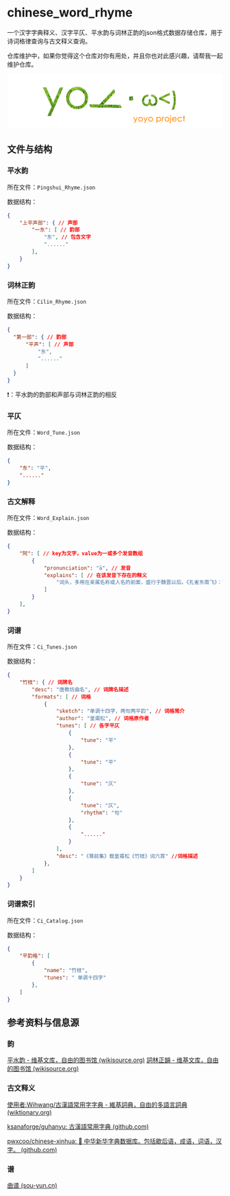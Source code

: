 # chinese_word_rhyme

一个汉字字典释义、汉字平仄、平水韵与词林正韵的json格式数据存储仓库，用于诗词格律查询与古文释义查询。

仓库维护中，如果你觉得这个仓库对你有用处，并且你也对此感兴趣，请帮我一起维护仓库。

![yoyo project](./yoyo.png)

## 文件与结构

### 平水韵

所在文件：`Pingshui_Rhyme.json`

数据结构：

```json
{
    "上平声部": { // 声部
        "一东": [ // 韵部
            "东", // 包含文字
            "......"
        ],
    }
}
```

### 词林正韵

所在文件：`Cilin_Rhyme.json`

数据结构：

```json
{
  "第一部": { // 韵部
      "平声": [ // 声部
          "东",
          "......"
      ]
  }
}
```

❗：平水韵的韵部和声部与词林正韵的相反

### 平仄

所在文件：`Word_Tune.json`

数据结构：

```json
{
    "东": "平",
    "......"
}
```

### 古文解释

所在文件：`Word_Explain.json`

数据结构：

```json
{
    "阿": [ // key为文字，value为一或多个发音数组
        {
            "pronunciation": "ā", // 发音
            "explains": [ // 在该发音下存在的释义
                "词头，多用在亲属名称或人名的前面，盛行于魏晋以后。《孔雀东南飞》：“～母谓～女：‘适得府君书，明日来迎汝。’”《颜氏家训·风操》：“梁武小名～练，子孙呼练为绢。”"
            ]
        }
    ],
}
```

### 词谱

所在文件：`Ci_Tunes.json`

数据结构：

```json
{
    "竹枝": { // 词牌名
        "desc": "唐教坊曲名", // 词牌名描述
        "formats": [ // 词格
            {
                "sketch": "单调十四字，两句两平韵", // 词格简介
                "author": "皇甫松", // 词格原作者
                "tunes": [ // 各字平仄
                    {
                        "tune": "平"
                    },
                    {
                        "tune": "平"
                    },
                    {
                        "tune": "仄"
                    },
                    {
                        "tune": "仄",
                        "rhythm": "句"
                    },
                    {
                        "......"
                    }
                ],
                "desc": "《尊前集》载皇甫松《竹枝》词六首" //词格描述
            },
        ]
    }
}
```

### 词谱索引

所在文件：`Ci_Catalog.json`

数据结构：

```json
{
    "平韵格": [
        {
            "name": "竹枝",
            "tunes": " 单调十四字"
        },
    ]
}
```

## 参考资料与信息源

### 韵

[平水韵 - 维基文库，自由的图书馆 (wikisource.org)](https://zh.wikisource.org/zh-hans/%E5%B9%B3%E6%B0%B4%E9%9F%BB)
[詞林正韻 - 维基文库，自由的图书馆 (wikisource.org)](https://zh.wikisource.org/wiki/%E8%A9%9E%E6%9E%97%E6%AD%A3%E9%9F%BB)

### 古文释义

[使用者:Wihwang/古漢語常用字字典 - 維基詞典，自由的多語言詞典 (wiktionary.org)](https://zh.wiktionary.org/zh-hant/User:Wihwang/%E5%8F%A4%E6%BC%A2%E8%AA%9E%E5%B8%B8%E7%94%A8%E5%AD%97%E5%AD%97%E5%85%B8)

[ksanaforge/guhanyu: 古漢語常用字典 (github.com)](https://github.com/ksanaforge/guhanyu)

[pwxcoo/chinese-xinhua: :orange_book: 中华新华字典数据库。包括歇后语，成语，词语，汉字。 (github.com)](https://github.com/pwxcoo/chinese-xinhua)

### 谱

[曲谱 (sou-yun.cn)](https://sou-yun.cn/QueryQuTune.aspx)
